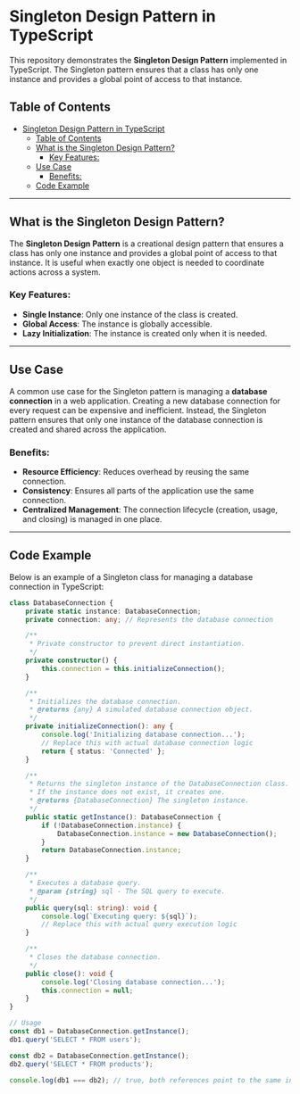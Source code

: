 # Singleton Design Pattern in TypeScript

This repository demonstrates the **Singleton Design Pattern** implemented in TypeScript. The Singleton pattern ensures that a class has only one instance and provides a global point of access to that instance.

## Table of Contents

-   [Singleton Design Pattern in TypeScript](#singleton-design-pattern-in-typescript)
    -   [Table of Contents](#table-of-contents)
    -   [What is the Singleton Design Pattern?](#what-is-the-singleton-design-pattern)
        -   [Key Features:](#key-features)
    -   [Use Case](#use-case)
        -   [Benefits:](#benefits)
    -   [Code Example](#code-example)

---

## What is the Singleton Design Pattern?

The **Singleton Design Pattern** is a creational design pattern that ensures a class has only one instance and provides a global point of access to that instance. It is useful when exactly one object is needed to coordinate actions across a system.

### Key Features:

-   **Single Instance**: Only one instance of the class is created.
-   **Global Access**: The instance is globally accessible.
-   **Lazy Initialization**: The instance is created only when it is needed.

---

## Use Case

A common use case for the Singleton pattern is managing a **database connection** in a web application. Creating a new database connection for every request can be expensive and inefficient. Instead, the Singleton pattern ensures that only one instance of the database connection is created and shared across the application.

### Benefits:

-   **Resource Efficiency**: Reduces overhead by reusing the same connection.
-   **Consistency**: Ensures all parts of the application use the same connection.
-   **Centralized Management**: The connection lifecycle (creation, usage, and closing) is managed in one place.

---

## Code Example

Below is an example of a Singleton class for managing a database connection in TypeScript:

```typescript
class DatabaseConnection {
	private static instance: DatabaseConnection;
	private connection: any; // Represents the database connection

	/**
	 * Private constructor to prevent direct instantiation.
	 */
	private constructor() {
		this.connection = this.initializeConnection();
	}

	/**
	 * Initializes the database connection.
	 * @returns {any} A simulated database connection object.
	 */
	private initializeConnection(): any {
		console.log('Initializing database connection...');
		// Replace this with actual database connection logic
		return { status: 'Connected' };
	}

	/**
	 * Returns the singleton instance of the DatabaseConnection class.
	 * If the instance does not exist, it creates one.
	 * @returns {DatabaseConnection} The singleton instance.
	 */
	public static getInstance(): DatabaseConnection {
		if (!DatabaseConnection.instance) {
			DatabaseConnection.instance = new DatabaseConnection();
		}
		return DatabaseConnection.instance;
	}

	/**
	 * Executes a database query.
	 * @param {string} sql - The SQL query to execute.
	 */
	public query(sql: string): void {
		console.log(`Executing query: ${sql}`);
		// Replace this with actual query execution logic
	}

	/**
	 * Closes the database connection.
	 */
	public close(): void {
		console.log('Closing database connection...');
		this.connection = null;
	}
}

// Usage
const db1 = DatabaseConnection.getInstance();
db1.query('SELECT * FROM users');

const db2 = DatabaseConnection.getInstance();
db2.query('SELECT * FROM products');

console.log(db1 === db2); // true, both references point to the same instance
```
